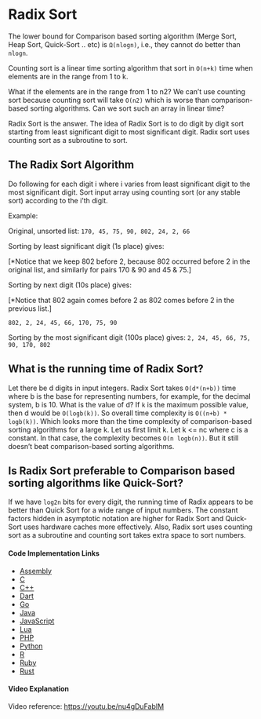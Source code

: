 # Radix Sort

The lower bound for Comparison based sorting algorithm (Merge Sort, Heap Sort, Quick-Sort .. etc) is `Ω(nlogn)`, i.e., they cannot do better than `nlogn`. 

Counting sort is a linear time sorting algorithm that sort in `O(n+k)` time when elements are in the range from 1 to k.

What if the elements are in the range from 1 to n2? We can’t use counting sort because counting sort will take `O(n2)` which is worse than comparison-based sorting algorithms. Can we sort such an array in linear time? 

Radix Sort is the answer. The idea of Radix Sort is to do digit by digit sort starting from least significant digit to most significant digit. Radix sort uses counting sort as a subroutine to sort.

## The Radix Sort Algorithm 

Do following for each digit i where i varies from least significant digit to the most significant digit. 
Sort input array using counting sort (or any stable sort) according to the i’th digit.

Example:

Original, unsorted list:
`170, 45, 75, 90, 802, 24, 2, 66`

Sorting by least significant digit (1s place) gives:

[*Notice that we keep 802 before 2, because 802 occurred 
before 2 in the original list, and similarly for pairs 
170 & 90 and 45 & 75.]

Sorting by next digit (10s place) gives: 

[*Notice that 802 again comes before 2 as 802 comes before 2 in the previous list.]

`802, 2, 24, 45, 66, 170, 75, 90`

Sorting by the most significant digit (100s place) gives:
`2, 24, 45, 66, 75, 90, 170, 802`

## What is the running time of Radix Sort? 

Let there be d digits in input integers. Radix Sort takes `O(d*(n+b))` time where b is the base for representing numbers, for example, for the decimal system, b is 10.
What is the value of d? If `k` is the maximum possible value, then d would be `O(logb(k))`. So overall time complexity is `O((n+b) * logb(k))`. Which looks more than the 
time complexity of comparison-based sorting algorithms for a large k. Let us first limit k. Let k <= nc where c is a constant. In that case, the complexity becomes 
`O(n logb(n))`. But it still doesn’t beat comparison-based sorting algorithms. 

## Is Radix Sort preferable to Comparison based sorting algorithms like Quick-Sort? 

If we have `log2n` bits for every digit, the running time of Radix appears to be better than Quick Sort for a wide range of input numbers. The constant factors hidden in 
asymptotic notation are higher for Radix Sort and Quick-Sort uses hardware caches more effectively. Also, Radix sort uses counting sort as a subroutine and counting sort
takes extra space to sort numbers.

#### Code Implementation Links

- [Assembly](https://github.com/TheAlgorithms/AArch64_Assembly/blob/main/sorters/radix_sort.s)
- [C](https://github.com/TheAlgorithms/C/blob/master/sorting/radix_sort.c)
- [C++](https://github.com/TheAlgorithms/C-Plus-Plus/blob/master/sorting/radix_sort.cpp)
- [Dart](https://github.com/TheAlgorithms/Dart/blob/master/sort/radix_sort.dart)
- [Go](https://github.com/TheAlgorithms/Go/blob/master/sort/radixsort.go)
- [Java](https://github.com/TheAlgorithms/Java/blob/master/src/main/java/com/thealgorithms/sorts/RadixSort.java)
- [JavaScript](https://github.com/TheAlgorithms/JavaScript/blob/master/Sorts/RadixSort.js) 
- [Lua](https://github.com/TheAlgorithms/Lua/blob/main/src/sorting/radixsort.lua)
- [PHP](https://github.com/TheAlgorithms/PHP/blob/master/Sorting/RadixSort.php)
- [Python](https://github.com/TheAlgorithms/Python/blob/master/sorts/radix_sort.py)
- [R](https://github.com/TheAlgorithms/R/blob/master/sorting_algorithms/radix_sort.r)
- [Ruby](https://github.com/TheAlgorithms/Ruby/blob/master/sorting/radix_sort.rb)
- [Rust](https://github.com/TheAlgorithms/Rust/blob/master/src/sorting/radix_sort.rs)

#### Video Explanation

Video reference: https://youtu.be/nu4gDuFabIM
